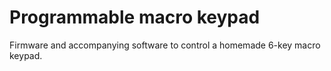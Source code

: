 # Programmable macro keypad

Firmware and accompanying software to control a homemade 6-key macro keypad.